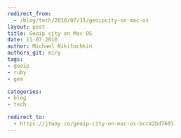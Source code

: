 ```yaml
---
redirect_from:
  - /blog/tech/2010/07/11/geoipcity-on-mac-os
layout: post
title: Geoip city on Mac OS
date: 11-07-2010
author: Michael Nikitochkin
authors_git: miry
tags:
- geoip
- ruby
- gem

categories:
- blog
- tech

redirect_to:
  - https://jtway.co/geoip-city-on-mac-os-bcc42bd7601
---
```

